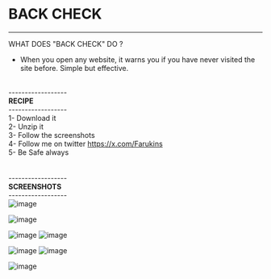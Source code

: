 # BACK CHECK
------------------

WHAT DOES "BACK CHECK" DO ?
- When you open any website, it warns you if you have never visited the site before. Simple but effective.<br><br>

------------------<br><b>RECIPE</b><br>------------------<br>
1- Download it<br>
2- Unzip it<br>
3- Follow the screenshots<br>
4- Follow me on twitter https://x.com/Farukins<br>
5- Be Safe always<br>
<br><br>
------------------<br><b>SCREENSHOTS</b><br>------------------<br>
![image](https://github.com/user-attachments/assets/f7df0f93-72df-4298-bc13-c0f444cd1edc)



![image](https://github.com/user-attachments/assets/1ba6960e-a9a4-4eca-979a-5aa86f464932)


![image](https://github.com/user-attachments/assets/0631a22e-5a19-4af8-a873-b6bec854b0c5)  ![image](https://github.com/user-attachments/assets/7547eb8f-7c2f-4a6d-b708-fb629764cf70)

![image](https://github.com/user-attachments/assets/3676a4de-448c-46ff-9cf3-d8ee1a1288bc)  ![image](https://github.com/user-attachments/assets/8946195b-0ad3-4652-9361-bee17a8e5c8a)

![image](https://github.com/user-attachments/assets/30ed100b-72db-49b3-81c3-d7b7f8327b10)





